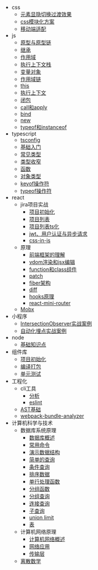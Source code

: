 - css
  - [元素显隐切换过渡效果](css/display.md)
  - [css模块化方案](css/css-modules.md)
  - [移动端适配](css/mobile-fit.md)
- js
  - [原型与原型链](js/prototype.md)
  - [继承](js/inherit.md)
  - [作用域](js/scope.md)
  - [执行上下文栈](js/execute.md)
  - [变量对象](js/variable.md)
  - [作用域链](js/scope-chain.md)
  - [this](js/this.md)
  - [执行上下文](js/execution-context.md)
  - [闭包](js/closure.md)
  - [call和apply](js/call-and-apply.md)
  - [bind](js/bind.md)
  - [new](js/new.md)
  - [typeof和instanceof](js/typeof-instanceof.md)
- typescript
  - [tsconfig](ts/tsconfig.md)
  - [基础入门](ts/base.md)
  - [常见类型](ts/type.md)
  - [类型收窄](ts/narrowing.md)
  - [函数](ts/fn.md)
  - [对象类型](ts/objectType.md)
  - [keyof操作符](ts/keyof.md)
  - [typeof操作符](ts/typeof.md)
- react
  - jira项目实战
    - [项目初始化](react/jira/init.md)
    - [项目列表](react/jira/list.md)
    - [项目列表ts化](react/jira/ts.md)
    - [jwt、用户认证与异步请求](react/jira/login.md)
    - [css-in-js](react/jira/css-in-js.md)
  - 原理
    - [前端框架的理解](react/principle/frame.md)
    - [vdom渲染和jsx编辑](react/principle/vdom-and-jsx.md)
    - [function和class组件](react/principle/fn-and-class.md)
    - [patch](react/principle/patch.md)
    - [fiber架构](react/principle/fiber.md)
    - [diff](react/principle/diff.md)
    - [hooks原理](react/principle/hooks.md)
    - [react-mini-router](react/principle/react-mini-router.md)
  - [Mobx](react/MobX.md)
- 小程序
  - [IntersectionObserver实战案例](miniprogram/IntersectionObserver.md)
  - [自动化埋点实战案例](miniprogram/track.md)
- node
  - [基础知识点](node/base.md)
- 组件库
  - [项目初始化](components/init.md)
  - [编译打包](components/compile.md)
  - [单元测试](components/test.md)
- 工程化
  - cli工具
    - [分析](project/cli/baseAnalysis.md)
    - [eslint](project/cli/eslint.md)
  - [AST基础](project/ast.md)
  - [webpack-bundle-analyzer](project/analyzer.md)
- 计算机科学与技术
  - 数据库系统原理
    - [数据库概述](mysql/base/overview.md)
    - [常用命令](mysql/base/command.md)
    - [演示数据结构](mysql/base/demo.md)
    - [简单的查询](mysql/base/select.md)
    - [条件查询](mysql/base/conditions-select.md)
    - [排序数据](mysql/base/sort.md)
    - [单行处理函数](mysql/base/single-fn.md)
    - [分组函数](mysql/base/group-fn.md)
    - [分组查询](mysql/base/group-select.md)
    - [连接查询](mysql/base/connect-select.md)
    - [子查询](mysql/base/subquery.md)
    - [union limit](mysql/base/union-limit.md)
    - [表](mysql/base/table.md)
  - 计算机网络原理
    - [计算机网络概述](computer-network/overview.md)
    - [网络应用](computer-network/application.md)
    - [传输层](computer-network/transport.md)
  - [离散数学](zikao/lisan.md)
  <!-- - 高等数学(工本)
    - [空间解析几何与向量代数](maths/one.md) -->


<!-- todo -->

<!-- css -->
<!-- 移动端适配方案（√）, 动画 -->

<!-- 小程序 -->
<!-- 顶部导航组件，吸顶组件（√），埋点，活动页组件，监控, CD，abTest -->

<!-- react -->
<!-- 组件库(√)，低代码平台，路由原理（√），mobx原理, swr, 合成事件 -->

<!-- node -->
<!-- 流 -->

<!-- 浏览器 -->
<!-- 缓存原理 -->

<!-- 工程化 -->
<!-- 调试，包分析（√），构建速度（√），npm私源，CD -->

<!-- 优化 -->
<!-- 虚拟列表 -->

<!-- 自动化构建工具 -->
<!-- gulp（√） -->
<!-- webpack 简易tinypack， loader（√）， plugin（√）， 热更（√）， tree shaking，esm -->